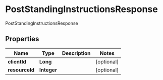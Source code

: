 

# PostStandingInstructionsResponse

PostStandingInstructionsResponse
## Properties

Name | Type | Description | Notes
------------ | ------------- | ------------- | -------------
**clientId** | **Long** |  |  [optional]
**resourceId** | **Integer** |  |  [optional]



